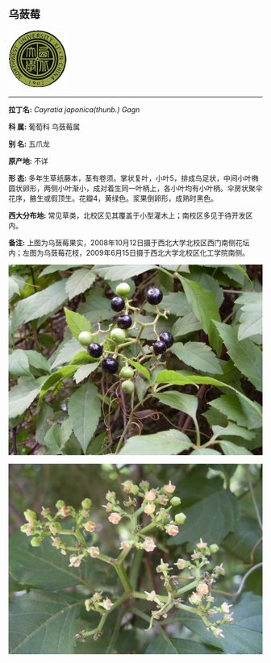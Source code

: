 ## 乌蔹莓

![西北大学校园网络植物志](JPG/nwu.gif)

---

**拉丁名:**  _Cayratia japonica(thunb.) Gagn_

**科 属:** 葡萄科 乌蔹莓属

**别 名:** 五爪龙

**原产地:** 不详

**形  态:** 多年生草纸藤本，茎有卷须。掌状复叶，小叶5，排成鸟足状，中间小叶椭圆状卵形，两侧小叶渐小，成对着生同一叶柄上，各小叶均有小叶柄。伞房状聚伞花序，腋生或假顶生。花瓣4，黄绿色。浆果倒卵形，成熟时黑色。　　　　　　

**西大分布地:** 常见草类，北校区见其覆盖于小型灌木上；南校区多见于待开发区内。

**备注:** 上图为乌蔹莓果实，2008年10月12日摄于西北大学北校区西门南侧花坛内；左图为乌蔹莓花枝，2009年6月15日摄于西北大学北校区化工学院南侧。

![乌蔹莓](JPG/乌蔹莓.JPG) 

![乌蔹莓](JPG/乌蔹莓花.JPG) 

